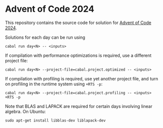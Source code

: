 # Advent of Code 2024

This repository contains the source code for solution for [Advent of Code 2024](https://adventofcode.com/2024).

Solutions for each day can be run using

```console
cabal run day<N> -- <inputs>
```

If compilation with performance optimizations is required, use a different project file:

```console
cabal run day<N> --project-file=cabal.project.optimized -- <inputs>
```

If compilation with profiling is required, use yet another project file, and turn on profiling in the runtime system using `+RTS -p`:

```console
cabal run day<N> --project-file=cabal.project.profiling -- <inputs> +RTS -p
```

Note that BLAS and LAPACK are required for certain days involving linear algebra. On Ubuntu:

```console
sudo apt-get install libblas-dev liblapack-dev
```